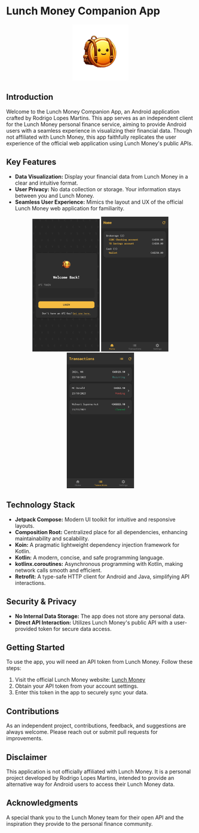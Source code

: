 # Lunch Money Companion App

<p align="center">
  <img src="https://github.com/Rodrigolmti/lunch_money_companion/blob/main/app/src/main/res/drawable/ic_coin.png" width="150" height="150">
</p>

## Introduction
Welcome to the Lunch Money Companion App, an Android application crafted by Rodrigo Lopes Martins. This app serves as an independent client for the Lunch Money personal finance service, aiming to provide Android users with a seamless experience in visualizing their financial data. Though not affiliated with Lunch Money, this app faithfully replicates the user experience of the official web application using Lunch Money's public APIs.

## Key Features
- **Data Visualization:** Display your financial data from Lunch Money in a clear and intuitive format.
- **User Privacy:** No data collection or storage. Your information stays between you and Lunch Money.
- **Seamless User Experience:** Mimics the layout and UX of the official Lunch Money web application for familiarity.

<p align="center">
  <img src="https://github.com/Rodrigolmti/lunch_money_companion/blob/main/images/screen_1.png" width="180">
  <img src="https://github.com/Rodrigolmti/lunch_money_companion/blob/main/images/screen_2.png" width="180">
  <img src="https://github.com/Rodrigolmti/lunch_money_companion/blob/main/images/screen_3.png" width="180">
</p>

## Technology Stack
- **Jetpack Compose:** Modern UI toolkit for intuitive and responsive layouts.
- **Composition Root:** Centralized place for all dependencies, enhancing maintainability and scalability.
- **Koin:** A pragmatic lightweight dependency injection framework for Kotlin.
- **Kotlin:** A modern, concise, and safe programming language.
- **kotlinx.coroutines:** Asynchronous programming with Kotlin, making network calls smooth and efficient.
- **Retrofit:** A type-safe HTTP client for Android and Java, simplifying API interactions.

## Security & Privacy
- **No Internal Data Storage:** The app does not store any personal data.
- **Direct API Interaction:** Utilizes Lunch Money's public API with a user-provided token for secure data access.

## Getting Started
To use the app, you will need an API token from Lunch Money. Follow these steps:
1. Visit the official Lunch Money website: [Lunch Money](https://my.lunchmoney.app/)
2. Obtain your API token from your account settings.
3. Enter this token in the app to securely sync your data.

## Contributions
As an independent project, contributions, feedback, and suggestions are always welcome. Please reach out or submit pull requests for improvements.

## Disclaimer
This application is not officially affiliated with Lunch Money. It is a personal project developed by Rodrigo Lopes Martins, intended to provide an alternative way for Android users to access their Lunch Money data.

## Acknowledgments
A special thank you to the Lunch Money team for their open API and the inspiration they provide to the personal finance community.
